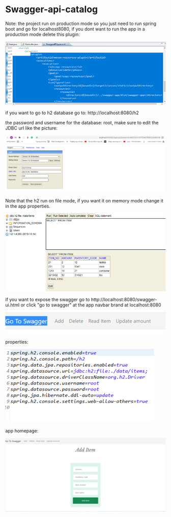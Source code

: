 # Swagger-api-catalog

Note: the project run on production mode so you just need to run spring boot and go for localhost8080, if you dont want to run the app in a production mode delete this plugin:

![Alt text](https://github.com/amitai1992/Swagger-api-catalog/blob/main/images/productiondep.png?raw=true "Title")

if you want to go to h2 database go to: http://localhost:8080/h2

the password and username for the database: root, make sure to edit the JDBC url like the picture:

![Alt text](https://github.com/amitai1992/Swagger-api-catalog/blob/main/images/h2%20entry.png?raw=true "Title")

Note that the h2 run on file mode, if you want it on memory mode change it in the app properties. 

![Alt text](https://github.com/amitai1992/Swagger-api-catalog/blob/main/images/h2table.png?raw=true "Title")

if you want to expose the swagger go to http://localhost:8080/swagger-ui.html or click "go to swagger" at the app navbar brand at localhost:8080


![Alt text](https://github.com/amitai1992/Swagger-api-catalog/blob/main/images/navbar.png?raw=true "Title")

properties:

![Alt text](https://github.com/amitai1992/Swagger-api-catalog/blob/main/images/props.png?raw=true "Title")

app homepage:

![Alt text](https://github.com/amitai1992/Swagger-api-catalog/blob/main/images/add.png?raw=true "Title")
